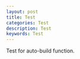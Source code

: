 ```yaml
---
layout: post
title: Test
categories: Test
description: Test
keywords: Test
---
```


Test for auto-build function.